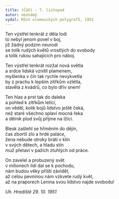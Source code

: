 ```yaml
---
title: (Čáň) - 7. listopad
autor: neznámý
vydal: Růst olomouckých polygrafů, 1951
---
```


Ten výstřel tenkrát z děla lodi    
to nebyl jenom povel v boj,   
již žádný podzim neurodí    
se tolik rudých květů vrostlých do svobody   
a tolik rukou sahajících pro náboj.

Ten výstřel tenkrát rozžal nová světla    
a srdce lidská vznítil plamenem,    
myšlenka v čin tak rychle nevykvetla     
by z prachu k lepším zítřkům vzlétla,  
stavěla z kvádrů, co bylo dřív snem! 

Ten hlas a prst tak do daleka    
a pohled k zítřkům letící,      
on věděl, kolik bojů lidstvo ještě čeká,   
než staré všechno splaví mocná řeka    
a dělník plod svůj přijme na lžíci.

Blesk zašlehl se hřměním do dějin,  
čas zbortil zlo a hrdé paláce,    
žena nebude otroky bráti v klín    
v svých dětech, a hladu stín     
muž přetaví v pažích ztuhlých od práce.

On zavelel a probuzený svět    
v milionech lidí dal se k pochodu,   
nám budou věky příští závidět,   
až celou pevninou nám vzkvete rudý květ,   
až na praporech Lenina svou lidstvo najde svobodu!


_Uh. Hradiště 29. 10. 1951_

